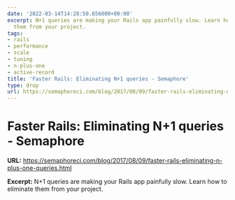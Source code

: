 ```yaml
---
date: '2022-03-14T14:28:50.656000+00:00'
excerpt: N+1 queries are making your Rails app painfully slow. Learn how to eliminate
  them from your project.
tags:
- rails
- performance
- scale
- tuning
- n-plus-one
- active-record
title: 'Faster Rails: Eliminating N+1 queries - Semaphore'
type: drop
url: https://semaphoreci.com/blog/2017/08/09/faster-rails-eliminating-n-plus-one-queries.html
---
```


# Faster Rails: Eliminating N+1 queries - Semaphore

**URL:** https://semaphoreci.com/blog/2017/08/09/faster-rails-eliminating-n-plus-one-queries.html

**Excerpt:** N+1 queries are making your Rails app painfully slow. Learn how to eliminate them from your project.
